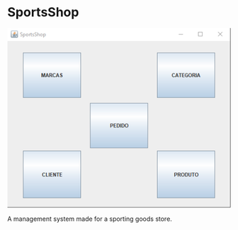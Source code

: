# SportsShop

<p>
  <img src="https://github.com/omouravictor/omouravictor/blob/main/assets/sports-shop/sports-shop.png" alt="Sports shop">
</p>

A management system made for a sporting goods store.
